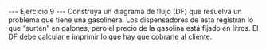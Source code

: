 --- Ejercicio  9 ---
Construya un diagrama de flujo (DF) que resuelva un problema que tiene una gasolinera. Los
dispensadores de esta registran lo que “surten” en galones, pero el precio de la gasolina
está fijado en litros. El DF debe calcular e imprimir lo que hay que cobrarle al cliente.